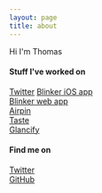 ```yaml
---
layout: page
title: about
---
```


Hi I'm Thomas

#### Stuff I've worked on

[Twitter](https://twitter.com)
[Blinker iOS app](https://itunes.apple.com/us/app/blinker-power-to-buy-sell/id970157878)<br />
[Blinker web app](https://refinance.blinker.com)<br />
[Airpin](https://github.com/suchtomwow/Airpin)<br />
[Taste](https://github.com/suchtomwow/taste)<br />
[Glancify](https://github.com/suchtomwow/glancify)

#### Find me on

[Twitter](http://twitter.com/suchtomwow)<br />
[GitHub](http://github.com/suchtomwow)
